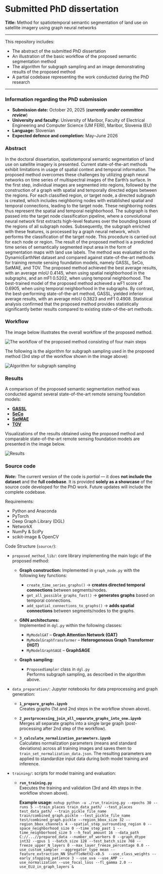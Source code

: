 # Submitted PhD dissertation
**Title:** Method for spatiotemporal semantic segmentation of land use on satellite imagery using graph neural networks

---

This repository includes:
- The abstract of the submitted PhD dissertation
- An illustration of the basic workflow of the proposed semantic segmentation method
- The algorithm for subgraph sampling and an image demonstrating results of the proposed method
- A partial codebase representing the work conducted during the PhD research

---

### Information regarding the PhD submission

- **Submission date:** October 20, 2025 (***currently under committee review***)  
- **University and faculty:** University of Maribor, Faculty of Electrical Engineering and Computer Science (UM FERI), Maribor, Slovenia (EU)
- **Language:** Slovenian  
- **Expected defence and completion:** May–June 2026  

### Abstract

In the doctoral dissertation, spatiotemporal semantic segmentation of land use on satellite imagery is presented. Current state-of-the-art methods exhibit limitations in usage of spatial context and temporal information. The proposed method overcomes these challenges by utilizing graph neural networks on time series of multispectral images of the Earth’s surface. In the first step, individual images are segmented into regions, followed by the construction of a graph with spatial and temporally directed edges between the regions. For each classified region, or target node, a directed subgraph is created, which includes neighboring nodes with established spatial and temporal connections, leading to the target node. These neighboring nodes thus represent the spatial and temporal neighborhood. The subgraph is then passed into the target node classification pipeline, where a convolutional neural network first extracts high-level features over the bounding boxes of the regions of all subgraph nodes. Subsequently, the subgraph enriched with these features, is processed by a graph neural network, which performs the classification of the target node. This procedure is carried out for each node or region. The result of the proposed method is a predicted time series of semantically segmented input area in the form of segmentation maps with land use labels. The method was evaluated on the DynamicEarthNet dataset and compared against state-of-the-art methods for training remote sensing foundation models, namely GASSL, SeCo, SatMAE, and TOV. The proposed method achieved the best average results, with an average mIoU 0.4145, when using spatial neighborhood in the subgraphs, and an mF1 0.5202, when using temporal neighborhood. The best-trained model of the proposed method achieved a wF1 score of 0.6905, when using temporal neighborhood in the subgraphs. By contrast, the best-performing state-of-the-art method, GASSL, yielded inferior average results, with an average mIoU 0.3823 and mF1 0.4908. Statistical analysis confirmed that the proposed method provides statistically significantly better results compared to existing state-of-the-art methods.

### Workflow

The image below illustrates the overall workflow of the proposed method.

![The workflow of the proposed method consisting of four main steps](images/general_workflow_proposed_method.png?raw=true "The workflow of the proposed method consisting of four main steps")

The following is the algorithm for subgraph sampling used in the proposed method (3rd step of the workflow shown in the image above):

![Algorithm for subgraph sampling](images/subgraph_sampling_algorithm.png?raw=true "Algorithm for subgraph sampling")

### Results

A comparison of the proposed semantic segmentation method was conducted against several state-of-the-art remote sensing foundation models:
- [**GASSL**](https://github.com/sustainlab-group/geography-aware-ssl)
- [**SeCo**](https://github.com/ServiceNow/seasonal-contrast)
- [**SatMAE**](https://github.com/sustainlab-group/SatMAE)
- [**TOV**](https://github.com/GeoX-Lab/G-RSIM/tree/main/TOV_v1)

Visualizations of the results obtained using the proposed method and comparable state-of-the-art remote sensing foundation models are presented in the image below.

![Results](images/vizualization_results_proposed_method_vs_state_of_the_art.png?raw=true "Results")

### Source code

***Note:*** The current version of the code is *partial* — it does **not include the dataset** and the **full codebase**. It is provided **solely as a showcase** of the source code developed for the PhD work. Future updates will include the complete codebase.

Requirements:
- Python and Anaconda  
- PyTorch  
- Deep Graph Library (DGL)
- NetworkX
- NumPy & SciPy
- scikit-image & OpenCV

Code Structure (`source/`):
- `proposed_method_lib/`: core library implementing the main logic of the proposed method:
    - **Graph construction:**
      Implemented in `graph_node.py` with the following key functions:
      - `create_time_series_graphs()` → **creates directed temporal connections** between segments/nodes.  
      - `get_all_possible_graphs_fast()` → **generates graphs** based on temporal connections.  
      - `add_spatial_connections_to_graphs()` → **adds spatial connections** between segments/nodes to the graphs.  

    - **GNN architectures:**  
      Implemented in `dgl.py` within the following classes:
      - `MyModelGAT` – **Graph Attention Network (GAT)**  
      - `MyModelGraphTransformer` – **Heterogeneous Graph Transformer (HGT)**  
      - `MyModelGraphSAGE` – **GraphSAGE**

    - **Graph sampling:**  
      - `ProposedSampler` class in `dgl.py`  
        Performs subgraph sampling, as described in the algorithm above.

- `data_preparation/`: Jupyter notebooks for data preprocessing and graph generation:
    - **`1_prepare_graphs.ipynb`**  
      Creates graphs (1st and 2nd steps in the workflow shown above).  

    - **`2_postprocessing_join_all_separate_graphs_into_one.ipynb`**  
      Merges all separate graphs into a single large graph (post-processing after 2nd step of the workflow). 

     - **`3_calculate_normalization_parameters.ipynb`**  
       Calculates normalization parameters (means and standard deviations) across all training images and saves them to `train_set_normalization_data.json`. The resulting parameters are applied to standardize input data during both model training and inference.

- `training/`: scripts for model training and evaluation:
  - **`run_training.py`**  
    Executes the training and validation (3rd and 4th steps in the workflow shown above).  

    **Example usage:**
    `nohup python -u ./run_training.py --epochs 30 --runs 5 --train_places train_data_path/ --test_places test_data_path/ --train_pickle_file_name train/combined_graph.pickle --test_pickle_file_name test/combined_graph.pickle --region_bbox_size 32 --region_bbox_channels 4 --spatial_step_surrounding_region 0 --space_neighborhood_size 0 --time_step_past 1 --time_neighborhood_size 5 --h_feat_amount 16 --data_path C://...//prepared_data --number_of_workers 0 --graph_dtype int32 --gpus 1 --batch_size 128 --test_batch_size 768 --freeze_upper_N_layers 0 --max_layer_freeze_percentage 0.0 --use_custom_sampler --aggregator_type mean --feature_extraction_NN ShuffleNetV2-x0.5  --use_class_weights --early_stopping_patience 3 --use_uva --use_AMP --use_normalization --use_focal_loss --fl_gamma 2.0 --use_ELU_in_graph_layers &`